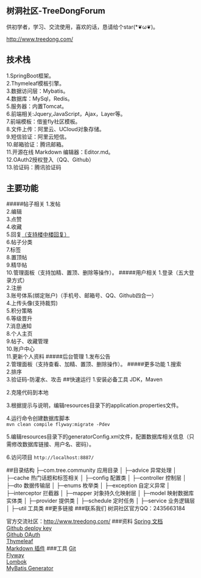 ## 树洞社区-TreeDongForum
供初学者，学习、交流使用，喜欢的话，恳请给个star(*❦ω❦)。

http://www.treedong.com/
## 技术栈
1.SpringBoot框架。<br/>
2.Thymeleaf模板引擎。<br/>
3.数据访问层：Mybatis。<br/>
4.数据库：MySql，Redis。<br/>
5.服务器：内置Tomcat。<br/>
6.前端相关:Jquery,JavaScript，Ajax，Layer等。<br/>
7.前端模板：借鉴fly社区模板。<br/>
8.文件上传：阿里云、UCloud对象存储。<br/>
9.短信验证：阿里云短信。<br/>
10.邮箱验证：腾讯邮箱。<br/>
11.开源在线 Markdown 编辑器：Editor.md。<br/>
12.OAuth2授权登入（QQ、Github）<br/>
13.验证码：腾讯验证码
## 主要功能
#####帖子相关
1.发帖<br/>
2.编辑<br/>
3.点赞<br/>
4.收藏<br/>
5.回复[（支持楼中楼回复）](http://www.treedong.com/)<br/>
6.帖子分类<br/>
7.标签<br/>
8.置顶帖<br/>
9.精华帖<br/>
10.管理面板（支持加精、置顶、删除等操作）。
#####用户相关
1.登录（五大登录方式）<br/>
2.注册<br/>
3.账号体系(绑定账户)（手机号、邮箱号、QQ、Github四合一）<br/>
4.上传头像(支持裁剪)<br/>
5.积分策略<br/>
6.等级晋升<br/>
7.消息通知<br/>
8.个人主页<br/>
9.帖子、收藏管理<br/>
10.账户中心<br/>
11.更新个人资料
#####后台管理
1.发布公告<br/>
2.管理面板（支持查看、加精、置顶、删除操作）。
#####更多功能
1.搜索<br/>
2.排序<br/>
3.验证码-防灌水、攻击
##快速运行
1.安装必备工具
  JDK，Maven
  
2.克隆代码到本地

3.根据提示与说明，编辑resources目录下的application.properties文件。

4.运行命令创建数据库脚本<br/>
`mvn clean compile flyway:migrate -Pdev`

5.编辑resources目录下的generatorConfig.xml文件，配置数据库相关信息（只需修改数据库链接、用户名、密码）。

6.访问项目 `http://localhost:8887/`

##目录结构
    ├─com.tree.community        应用目录
    │  ├─advice                 异常处理
    │  ├─cache                  热门话题和标签相关
    │  ├─config                 配置类
    │  ├─controller             控制层
    │  ├─dto                    数据传输层
    │  ├─enums                  枚举类
    │  ├─exception              自定义异常
    │  ├─interceptor            拦截器
    │  ├─mapper                 对象持久化映射层
    │  ├─model                  映射数据库实体类
    │  ├─provider               提供类
    │  ├─schedule               定时任务
    │  ├─service                业务逻辑层
    │  ├─util                   工具类
##更多链接
###联系我们
树洞社区官方QQ：2435663184

官方交流社区：http://www.treedong.com/
###资料
[Spring 文档](https://spring.io/guides)<br/>
[Github deploy key](https://developer.github.com/v3/guides/managing-deploy-keys/#deploy-keys)<br/>
[Github OAuth](https://developer.github.com/apps/building-oauth-apps/creating-an-oauth-app/)<br/>
[Thymeleaf](https://www.thymeleaf.org/doc/tutorials/3.0/usingthymeleaf.html#setting-attribute-values)<br/>
[Markdown 插件](http://editor.md.ipandao.com/)
###工具
[Git](https://git-scm.com/download)<br/>
[Flyway](https://flywaydb.org/getstarted/firststeps/maven)<br/>
[Lombok](https://www.projectlombok.org/)<br/>
[MyBatis Generator](http://mybatis.org/generator/)


